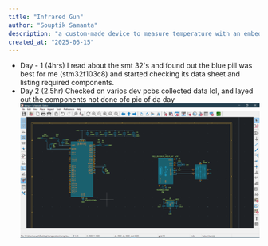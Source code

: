 ```yaml
---
title: "Infrared Gun"
author: "Souptik Samanta"
description: "a custom-made device to measure temperature with an embedded MCU"
created_at: "2025-06-15"
---
```


* Day - 1 (4hrs)
I read about the smt 32's and found out the blue pill was best for me (stm32f103c8)
and started checking its data sheet and listing required components.
* Day 2 (2.5hr)
Checked on varios dev pcbs collected data lol, and layed out the components not done ofc 
pic of da day
![SCHM DAY1](img/image.png)